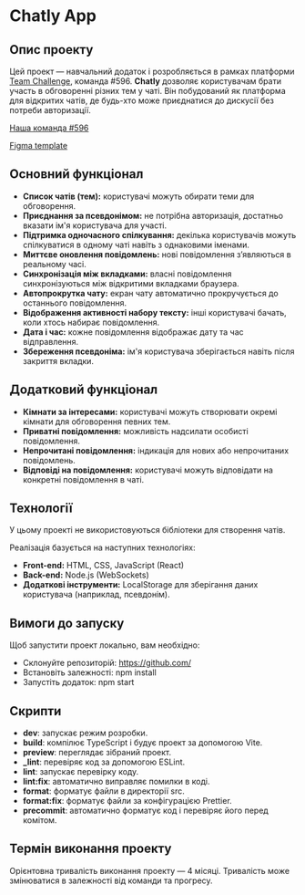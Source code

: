# Chatly App

## Опис проекту

Цей проект — навчальний додаток і розробляється в рамках платформи [Team Challenge](https://teamchallenge.io/), команда #596. **Chatly** дозволяє користувачам брати участь в обговоренні різних тем у чаті. Він побудований як платформа для відкритих чатів, де будь-хто може приєднатися до дискусії без потреби авторизації.

[Наша команда #596](https://teamchallenge.io/team/596#team)

[Figma template](https://www.figma.com/design/OtI02FZfh8Dwb3L6MjBDBv/Chatly-Design?node-id=101-21589&node-type=canvas&t=5heR1zwsmtzI7VXu-0)

## Основний функціонал

- **Список чатів (тем):** користувачі можуть обирати теми для обговорення.
- **Приєднання за псевдонімом:** не потрібна авторизація, достатньо вказати ім'я користувача для участі.
- **Підтримка одночасного спілкування:** декілька користувачів можуть спілкуватися в одному чаті навіть з однаковими іменами.
- **Миттєве оновлення повідомлень:** нові повідомлення з’являються в реальному часі.
- **Синхронізація між вкладками:** власні повідомлення синхронізуються між відкритими вкладками браузера.
- **Автопрокрутка чату:** екран чату автоматично прокручується до останнього повідомлення.
- **Відображення активності набору тексту:** інші користувачі бачать, коли хтось набирає повідомлення.
- **Дата і час:** кожне повідомлення відображає дату та час відправлення.
- **Збереження псевдоніма:** ім'я користувача зберігається навіть після закриття вкладки.

## Додатковий функціонал

- **Кімнати за інтересами:** користувачі можуть створювати окремі кімнати для обговорення певних тем.
- **Приватні повідомлення:** можливість надсилати особисті повідомлення.
- **Непрочитані повідомлення:** індикація для нових або непрочитаних повідомлень.
- **Відповіді на повідомлення:** користувачі можуть відповідати на конкретні повідомлення в чаті.

## Технології

У цьому проекті не використовуються бібліотеки для створення чатів.

Реалізація базується на наступних технологіях:

- **Front-end:** HTML, CSS, JavaScript (React)
- **Back-end:** Node.js (WebSockets)
- **Додаткові інструменти:** LocalStorage для зберігання даних користувача (наприклад, псевдонім).

## Вимоги до запуску

Щоб запустити проект локально, вам необхідно:

- Склонуйте репозиторій: https://github.com/
- Встановіть залежності: npm install
- Запустіть додаток: npm start

## Скрипти

- **dev**: запускає режим розробки.
- **build**: компілює TypeScript і будує проект за допомогою Vite.
- **preview**: переглядає зібраний проект.
- **\_lint**: перевіряє код за допомогою ESLint.
- **lint**: запускає перевірку коду.
- **lint:fix**: автоматично виправляє помилки в коді.
- **format**: форматує файли в директорії src.
- **format:fix**: форматує файли за конфігурацією Prettier.
- **precommit**: автоматично форматує код і перевіряє його перед комітом.

## Термін виконання проекту

Орієнтовна тривалість виконання проекту — 4 місяці. Тривалість може змінюватися в залежності від команди та прогресу.
